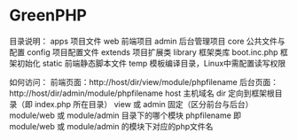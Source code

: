 GreenPHP
========

目录说明：
	apps  项目文件
		web  前端项目
		admin 后台管理项目
	core 公共文件与配置
		config 项目配置文件
		extends 项目扩展类
		library 框架类库
		boot.inc.php 框架初始化
	static 前端静态脚本文件
	temp 模板编译目录，Linux中需配置读写权限
	
如何访问：
	前端页面：http://host/dir/view/module/phpfilename
	后台页面：http://host/dir/admin/module/phpfilename
		host 主机域名
		dir 定向到框架根目录（即 index.php 所在目录）
		view 或 admin 固定（区分前台与后台）
		module/web 或 module/admin 目录下的哪个模块
		phpfilename 即 module/web 或 module/admin 的模块下对应的php文件名
		
